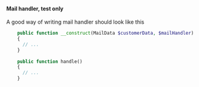 #### Mail handler, test only

A good way of writing mail handler should look like this
```php
    public function __construct(MailData $customerData, $mailHandler)
    {
      // ...
    }
    
    public function handle()
    {
      // ...
    }
```